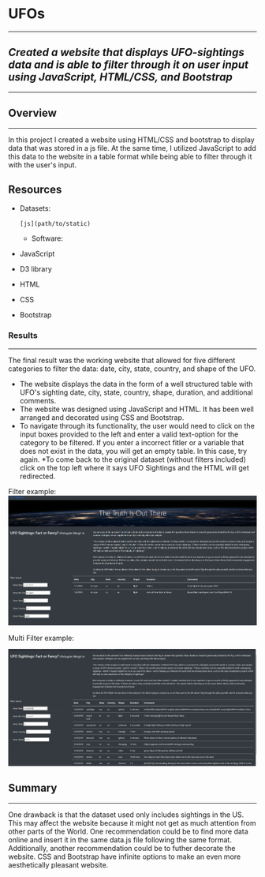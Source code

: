 # UFOs
---
## _Created a website that displays UFO-sightings data and is able to filter through it on user input using JavaScript, HTML/CSS, and Bootstrap_
---

## Overview
---
In this project I created a website using HTML/CSS and bootstrap to display data that was stored in a js file. At the same time, I utilized JavaScript to add this data to the website in a table format while being able to filter through it with the user's input.

## Resources
* Datasets:

      [js](path/to/static)
      
     * Software:

* JavaScript
* D3 library
* HTML
* CSS
* Bootstrap

### Results

---

The final result was the working website that allowed for five different categories to filter the data: date, city, state, country, and shape of the UFO.



* The website displays the data in the form of a well structured table with UFO's sighting date, city, state, country, shape, duration, and additional comments.
* The website was designed using JavaScript and HTML. It has been well arranged and decorated using CSS and Bootstrap.
* To navigate through its functionality, the user would need to click on the input boxes provided to the left and enter a valid text-option for the category to be filtered.      If you enter a incorrect fitler or a variable that does not exist in the data, you will get an empty table. In this case, try again.
*To come back to the original dataset (without filters included) click on the top left where it says UFO Sightings and the HTML will get redirected.

Filter example:
![Single Filter](Single_Filter.png)

Multi Filter example:

![Multi Filter](Multiple_filter.png)

## Summary
---

One drawback is that the dataset used only includes sightings in the US. This may affect the website because it might not get as much attention from other parts of the World. One recommendation could be to find more data online and insert it in the same data.js file following the same format. Additionally, another recommendation could be to futher decorate the website. CSS and Bootstrap have infinite options to make an even more aesthetically pleasant website.

